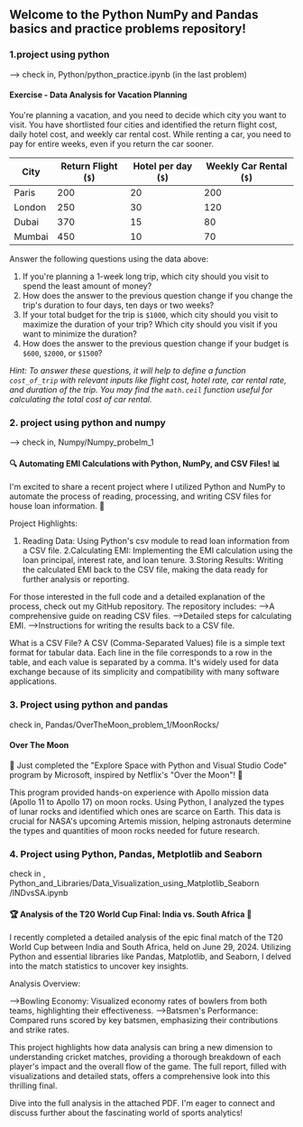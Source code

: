 ## Welcome to the Python NumPy and Pandas basics and practice problems repository!

### 1.project using python

--> check in, Python/python_practice.ipynb (in the last problem)

#### Exercise - Data Analysis for Vacation Planning

You're planning a vacation, and you need to decide which city you want to visit. You have shortlisted four cities and identified the return flight cost, daily hotel cost, and weekly car rental cost. While renting a car, you need to pay for entire weeks, even if you return the car sooner.


| City | Return Flight (`$`) | Hotel per day (`$`) | Weekly Car Rental  (`$`) | 
|------|--------------------------|------------------|------------------------|
| Paris|       200                |       20         |          200           |
| London|      250                |       30         |          120           |
| Dubai|       370                |       15         |          80           |
| Mumbai|      450                |       10         |          70           |         


Answer the following questions using the data above:

1. If you're planning a 1-week long trip, which city should you visit to spend the least amount of money?
2. How does the answer to the previous question change if you change the trip's duration to four days, ten days or two weeks?
3. If your total budget for the trip is `$1000`, which city should you visit to maximize the duration of your trip? Which city should you visit if you want to minimize the duration?
4. How does the answer to the previous question change if your budget is `$600`, `$2000`, or `$1500`?

*Hint: To answer these questions, it will help to define a function `cost_of_trip` with relevant inputs like flight cost, hotel rate, car rental rate, and duration of the trip. You may find the `math.ceil` function useful for calculating the total cost of car rental.*


### 2. project using python and numpy

--> check in, Numpy/Numpy_probelm_1

#### 🔍 Automating EMI Calculations with Python, NumPy, and CSV Files! 📊

I'm excited to share a recent project where I utilized Python and NumPy to automate the process of reading, processing, and writing CSV files for house loan information. 🏡

Project Highlights:
1. Reading Data: Using Python's csv module to read loan information from a CSV file.
2.Calculating EMI: Implementing the EMI calculation using the loan principal, interest rate, and loan tenure.
3.Storing Results: Writing the calculated EMI back to the CSV file, making the data ready for further analysis or reporting.

For those interested in the full code and a detailed explanation of the process, check out my GitHub repository. The repository includes:
-->A comprehensive guide on reading CSV files.
-->Detailed steps for calculating EMI.
-->Instructions for writing the results back to a CSV file.

What is a CSV File?
A CSV (Comma-Separated Values) file is a simple text format for tabular data. Each line in the file corresponds to a row in the table, and each value is separated by a comma. It's widely used for data exchange because of its simplicity and compatibility with many software applications.

### 3. Project using python and pandas

check in, Pandas/OverTheMoon_problem_1/MoonRocks/

#### Over The Moon 

🚀 Just completed the "Explore Space with Python and Visual Studio Code" program by Microsoft, inspired by Netflix's "Over the Moon"! 🌙

This program provided hands-on experience with Apollo mission data (Apollo 11 to Apollo 17) on moon rocks. Using Python, I analyzed the types of lunar rocks and identified which ones are scarce on Earth. This data is crucial for NASA's upcoming Artemis mission, helping astronauts determine the types and quantities of moon rocks needed for future research.

### 4. Project using Python, Pandas, Metplotlib and Seaborn

check in , Python_and_Libraries/Data_Visualization_using_Matplotlib_Seaborn
/INDvsSA.ipynb

 #### 🏆  Analysis of the T20 World Cup Final: India vs. South Africa 🏏

I recently completed a detailed analysis of the epic final match of the T20 World Cup between India and South Africa, held on June 29, 2024. Utilizing Python and essential libraries like Pandas, Matplotlib, and Seaborn, I delved into the match statistics to uncover key insights.

Analysis Overview: 

-->Bowling Economy: Visualized economy rates of bowlers from both teams, highlighting their effectiveness.
-->Batsmen's Performance: Compared runs scored by key batsmen, emphasizing their contributions and strike rates.

This project highlights how data analysis can bring a new dimension to understanding cricket matches, providing a thorough breakdown of each player's impact and the overall flow of the game. The full report, filled with visualizations and detailed stats, offers a comprehensive look into this thrilling final.

Dive into the full analysis in the attached PDF. I'm eager to connect and discuss further about the fascinating world of sports analytics!
